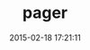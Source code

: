 ---
layout: post
title:  "pager"
repo:   "sferik/pager"
date:   2015-02-18 17:21:11
gemurl: https://github.com/sferik/pager
---